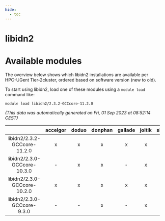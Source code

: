 ```yaml
---
hide:
  - toc
---
```


libidn2
=======

# Available modules


The overview below shows which libidn2 installations are available per HPC-UGent Tier-2cluster, ordered based on software version (new to old).

To start using libidn2, load one of these modules using a `module load` command like:

```shell
module load libidn2/2.3.2-GCCcore-11.2.0
```

*(This data was automatically generated on Fri, 01 Sep 2023 at 08:52:14 CEST)*  

| |accelgor|doduo|donphan|gallade|joltik|skitty|swalot|victini|
| :---: | :---: | :---: | :---: | :---: | :---: | :---: | :---: | :---: |
|libidn2/2.3.2-GCCcore-11.2.0|x|x|x|x|x|x|x|x|
|libidn2/2.3.0-GCCcore-10.3.0|-|x|x|-|x|x|x|x|
|libidn2/2.3.0-GCCcore-10.2.0|x|x|x|x|x|x|x|x|
|libidn2/2.3.0-GCCcore-9.3.0|-|-|x|-|x|x|-|x|

